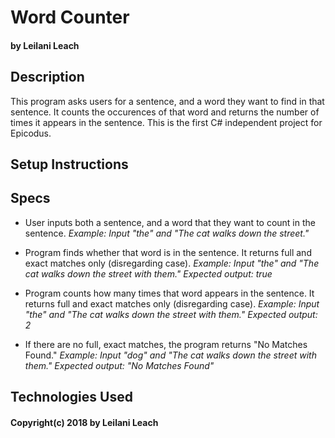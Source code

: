 # Word Counter
#### by Leilani Leach

## Description
This program asks users for a sentence, and a word they want to find in that sentence. It counts the occurences of that word and returns the number of times it appears in the sentence. This is the first C# independent project for Epicodus.

## Setup Instructions

## Specs
* User inputs both a sentence, and a word that they want to count in the sentence.
_Example: Input "the" and "The cat walks down the street."_

* Program finds whether that word is in the sentence. It returns full and exact matches only (disregarding case).
_Example: Input "the" and "The cat walks down the street with them."_
_Expected output: true_

* Program counts how many times that word appears in the sentence. It returns full and exact matches only (disregarding case).
_Example: Input "the" and "The cat walks down the street with them."_
_Expected output: 2_

* If there are no full, exact matches, the program returns "No Matches Found."
_Example: Input "dog" and "The cat walks down the street with them."_
_Expected output: "No Matches Found"_

## Technologies Used

#### Copyright(c) 2018 by Leilani Leach 